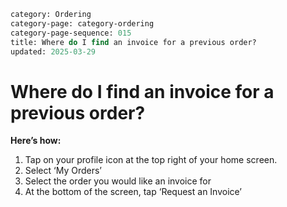 ```meta
category: Ordering
category-page: category-ordering
category-page-sequence: 015
title: Where do I find an invoice for a previous order?
updated: 2025-03-29
```

# Where do I find an invoice for a previous order?  

**Here’s how:**  

1. Tap on your profile icon at the top right of your home screen.  
2. Select ‘My Orders’ 
3. Select the order you would like an invoice for 
4. At the bottom of the screen, tap ‘Request an Invoice’ 